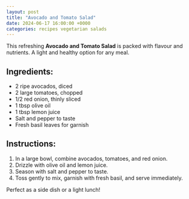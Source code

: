 ```yaml
---
layout: post
title: "Avocado and Tomato Salad"
date: 2024-06-17 16:00:00 +0000
categories: recipes vegetarian salads
---
```


This refreshing **Avocado and Tomato Salad** is packed with flavour and nutrients. A light and healthy option for any meal.

## Ingredients:
- 2 ripe avocados, diced
- 2 large tomatoes, chopped
- 1/2 red onion, thinly sliced
- 1 tbsp olive oil
- 1 tbsp lemon juice
- Salt and pepper to taste
- Fresh basil leaves for garnish

## Instructions:
1. In a large bowl, combine avocados, tomatoes, and red onion.
2. Drizzle with olive oil and lemon juice.
3. Season with salt and pepper to taste.
4. Toss gently to mix, garnish with fresh basil, and serve immediately.

Perfect as a side dish or a light lunch!
